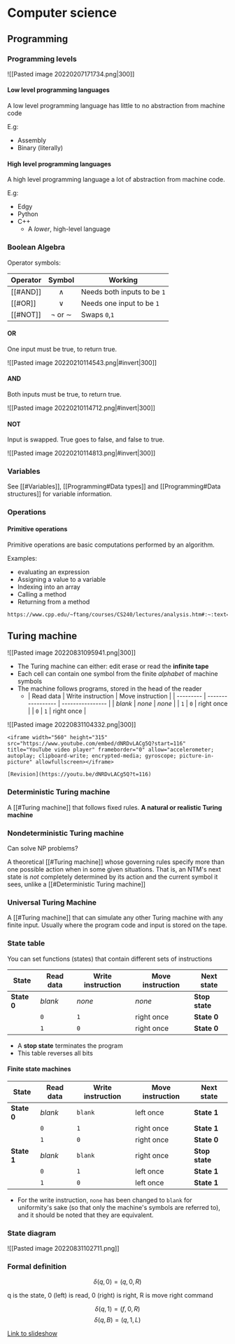 # Computer science



## Programming

### Programming levels

![[Pasted image 20220207171734.png|300]]

#### Low level programming languages

A low level programming language has little to no abstraction from machine code

E.g:
- Assembly
- Binary (literally)

#### High level programming languages

A high level programming language a lot of abstraction from machine code.

E.g:
- Edgy
- Python
- C++
	- A *lower*, high-level language

### Boolean Algebra

Operator symbols:

| Operator |      Symbol       | Working                     |
| -------- |:-----------------:| --------------------------- |
| [[#AND]] |      $\land$      | Needs both inputs to be `1` |
| [[#OR]]  |      $\lor$       | Needs one input to be `1`   |
| [[#NOT]] | $\lnot$ or $\sim$ | Swaps `0`,`1`               |

#### OR

One input must be true, to return true.

![[Pasted image 20220210114543.png|#invert|300]]

#### AND

Both inputs must be true, to return true.

![[Pasted image 20220210114712.png|#invert|300]]

#### NOT

Input is swapped. True goes to false, and false to true.

![[Pasted image 20220210114813.png|#invert|300]]

### Variables

See [[#Variables]], [[Programming#Data types]] and [[Programming#Data structures]] for variable information.

### Operations

#### Primitive operations

Primitive operations are basic computations performed by an algorithm.

Examples:
- evaluating an expression
- Assigning a value to a variable
- Indexing into an array
- Calling a method
- Returning from a method

```ad-source
https://www.cpp.edu/~ftang/courses/CS240/lectures/analysis.htm#:~:text=Primitive%20operations%20are%20basic%20computations,independent%20from%20the%20programming%20language.
```


## Turing machine


![[Pasted image 20220831095941.png|300]]

- The Turing machine can either: edit erase or read the **infinite tape**
- Each cell can contain one symbol from the finite *alphabet* of machine symbols
- The machine follows programs, stored in the head of the reader
  - | Read data | Write instruction | Move instruction |
| --------- | ----------------- | ---------------- |
| *blank*   | *none*            | *none*           |
| `1`       | `0`               | right once       |
| `0`       | `1`               | right once       |

![[Pasted image 20220831104332.png|300]]

```ad-yt
<iframe width="560" height="315" src="https://www.youtube.com/embed/dNRDvLACg5Q?start=116" title="YouTube video player" frameborder="0" allow="accelerometer; autoplay; clipboard-write; encrypted-media; gyroscope; picture-in-picture" allowfullscreen></iframe>

[Revision](https://youtu.be/dNRDvLACg5Q?t=116) 
```

### Deterministic Turing machine

A [[#Turing machine]] that follows fixed rules. **A natural or realistic Turing machine**

### Nondeterministic Turing machine

Can solve NP problems?

A theoretical [[#Turing machine]] whose governing rules specify more than one possible action when in some given situations. That is, an NTM's next state is _not_ completely determined by its action and the current symbol it sees, unlike a [[#Deterministic Turing machine]]

### Universal Turing Machine

A [[#Turing machine]] that can simulate any other Turing machine with any finite input. Usually where the program code and input is stored on the tape.

### State table

You can set functions (states) that contain different sets of instructions

| State       | Read data | Write instruction | Move instruction | Next state     |
| ----------- | --------- | ----------------- | ---------------- | -------------- |
| **State 0** | *blank*   | *none*            | *none*           | **Stop state** |
|             | `0`       | `1`               | right once       | **State 0**    |
|             | `1`       | `0`               | right once       | **State 0**    | 

- A **stop state** terminates the program
- This table reverses all bits


#### Finite state machines

| State       | Read data | Write instruction | Move instruction | Next state     |
| ----------- | --------- | ----------------- | ---------------- | -------------- |
| **State 0** | *blank*   | `blank`           | left once        | **State 1**    |
|             | `0`       | `1`               | right once       | **State 1**    |
|             | `1`       | `0`               | right once       | **State 0**    |
| **State 1** | *blank*   | `blank`           | right once       | **Stop state** |
|             | `0`       | `1`               | left once        | **State 1**    |
|             | `1`       | `0`               | left once        | **State 1**               |

- For the write instruction, `none` has been changed to `blank` for uniformity's sake (so that only the machine's symbols are referred to), and it should be noted that they are equivalent.

### State diagram

![[Pasted image 20220831102711.png]]

### Formal definition

$$
δ(q, 0) = (q, 0, R)
$$

q is the state, 0 (left) is read, 0 (right) is right, R is move right command

$$
δ(q, 1) = (f, 0, R)
$$
$$
δ(q, B) = (q, 1, L)
$$

[Link to slideshow](https://lms.vsvonline.vic.edu.au/pluginfile.php/65047/mod_resource/content/6/JellyBean%20Turing%20Machine.pdf#page=36)